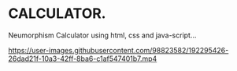 # CALCULATOR.
Neumorphism Calculator using html, css and java-script...

https://user-images.githubusercontent.com/98823582/192295426-26dad21f-10a3-42ff-8ba6-c1af547401b7.mp4

